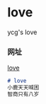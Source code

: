 # love
ycg's love


### 网址
<!-- [blog](https://yyycggg.github.io/blog/) -->

[love](https://yyycggg.github.io/Only_wk/love/)

```markdown
# love
小鹿天天喊困
智商只有八岁
```
